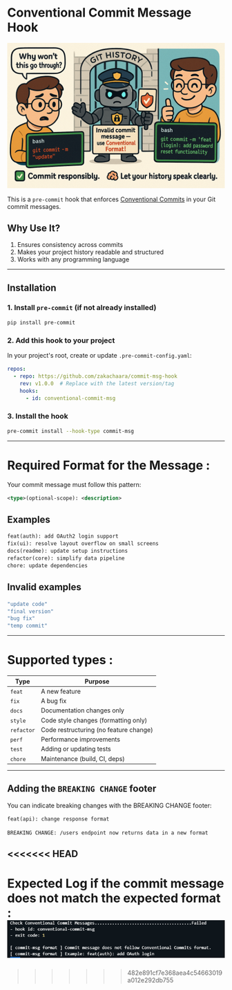 # Conventional Commit Message Hook

![how it seems to be?](commit-msg.png)

This is a `pre-commit` hook that enforces [Conventional Commits](https://www.conventionalcommits.org/en/v1.0.0/) in your Git commit messages.

##  Why Use It?

1. Ensures consistency across commits   
2. Makes your project history readable and structured  
3. Works with any programming language

---

##  Installation

### 1. Install `pre-commit` (if not already installed)

```bash
pip install pre-commit
```
### 2. Add this hook to your project
In your project's root, create or update `.pre-commit-config.yaml`:

```yaml
repos:
  - repo: https://github.com/zakachaara/commit-msg-hook
    rev: v1.0.0  # Replace with the latest version/tag
    hooks:
      - id: conventional-commit-msg
```
### 3. Install the hook
```bash
pre-commit install --hook-type commit-msg
```
---
# Required Format for the Message :
Your commit message must follow this pattern:
```xml
<type>(optional-scope): <description>
```
## Examples 
```python
feat(auth): add OAuth2 login support
fix(ui): resolve layout overflow on small screens
docs(readme): update setup instructions
refactor(core): simplify data pipeline
chore: update dependencies
```
## Invalid examples
```bash
"update code"
"final version"
"bug fix"
"temp commit"
```
---
# Supported types : 
| Type       | Purpose                                |
| ---------- | -------------------------------------- |
| `feat`     | A new feature                          |
| `fix`      | A bug fix                              |
| `docs`     | Documentation changes only             |
| `style`    | Code style changes (formatting only)   |
| `refactor` | Code restructuring (no feature change) |
| `perf`     | Performance improvements               |
| `test`     | Adding or updating tests               |
| `chore`    | Maintenance (build, CI, deps)          |

---
## Adding the `BREAKING CHANGE` footer
You can indicate breaking changes with the BREAKING CHANGE footer:

```text
feat(api): change response format

BREAKING CHANGE: /users endpoint now returns data in a new format
```
<<<<<<< HEAD
--- 
Expected Log if the commit message does not match the expected format : 
![error logs](logs_in_the_terminal.png)
=======
>>>>>>> 482e891cf7e368aea4c54663019a012e292db755
